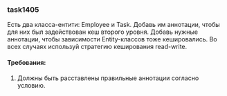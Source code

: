 
### task1405

Есть два класса-ентити: Employee и Task.
Добавь им аннотации, чтобы для них был задействован кеш второго уровня.
Добавь нужные аннотации, чтобы зависимости Entity-классов тоже кешировались.
Во всех случаях используй стратегию кеширования read-write.


#### Требования:
1.	Должны быть расставлены правильные аннотации согласно условию.
